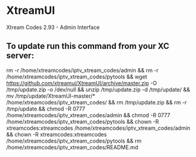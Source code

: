 # XtreamUI
Xtream Codes 2.93 - Admin Interface

To update run this command from your XC server:
-----------------------------------------------
rm -r /home/xtreamcodes/iptv_xtream_codes/admin && rm -r /home/xtreamcodes/iptv_xtream_codes/pytools && wget https://github.com/xtreamui/XtreamUI/archive/master.zip -O /tmp/update.zip -o /dev/null && unzip /tmp/update.zip -d /tmp/update/ && mv /tmp/update/XtreamUI-master/* /home/xtreamcodes/iptv_xtream_codes/ && rm /tmp/update.zip && rm -r /tmp/update && chmod -R 0777 /home/xtreamcodes/iptv_xtream_codes/admin && chmod -R 0777 /home/xtreamcodes/iptv_xtream_codes/pytools && chown -R xtreamcodes:xtreamcodes /home/xtreamcodes/iptv_xtream_codes/admin && chown -R xtreamcodes:xtreamcodes /home/xtreamcodes/iptv_xtream_codes/pytools && rm /home/xtreamcodes/iptv_xtream_codes/README.md
